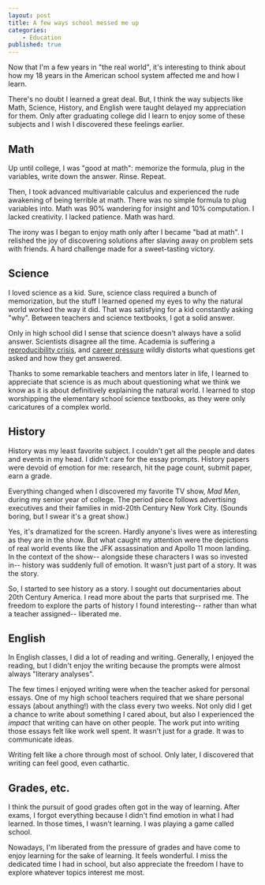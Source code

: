 ```yaml
---
layout: post
title: A few ways school messed me up
categories:
    - Education
published: true
---
```


Now that I'm a few years in "the real world", it's interesting to think about how my 18 years in the American school system affected me and how I learn.

There's no doubt I learned a great deal. But, I think the way subjects like Math, Science, History, and English were taught delayed my appreciation for them. Only after graduating college did I learn to enjoy some of these subjects and I wish I discovered these feelings earlier.

## Math

Up until college, I was "good at math": memorize the formula, plug in the variables, write down the answer. Rinse. Repeat.

Then, I took advanced multivariable calculus and experienced the rude awakening of being terrible at math.  There was no simple formula to plug variables into. Math was 90% wandering for insight and 10% computation. I lacked creativity. I lacked patience. Math was hard.

The irony was I began to enjoy math only after I became "bad at math". I relished the joy of discovering solutions after slaving away on problem sets with friends. A hard challenge made for a sweet-tasting victory.

## Science

I loved science as a kid. Sure, science class required a bunch of memorization, but the stuff I learned opened my eyes to why the natural world worked the way it did. That was satisfying for a kid constantly asking "why". Between teachers and science textbooks, I got a solid answer.

Only in high school did I sense that science doesn't always have a solid answer. Scientists disagree all the time. Academia is suffering a [reproducibility crisis](https://www.vox.com/science-and-health/2017/7/31/16021654/p-values-statistical-significance-redefine-0005), and [career pressure](https://grasshoppermouse.github.io/2017/12/05/academic-success-is-either-a-crapshoot-or-a-scam/) wildly distorts what questions get asked and how they get answered.

Thanks to some remarkable teachers and mentors later in life, I learned to appreciate that science is as much about questioning what we think we know as it is about definitively explaining the natural world. I learned to stop worshipping the elementary school science textbooks, as they were only caricatures of a complex world.

## History

History was my least favorite subject. I couldn't get all the people and dates and events in my head. I didn't care for the essay prompts. History papers were devoid of emotion for me: research, hit the page count, submit paper, earn a grade.

Everything changed when I discovered my favorite TV show, *Mad Men*, during my senior year of college. The period piece follows advertising executives and their families in mid-20th Century New York City. (Sounds boring, but I swear it's a great show.)

Yes, it's dramatized for the screen. Hardly anyone's lives were as interesting as they are in the show. But what caught my attention were the depictions of real world events like the JFK assassination and Apollo 11 moon landing. In the context of the show-- alongside these characters I was so invested in-- history was suddenly full of emotion. It wasn't just part of a story. It was the story.

So, I started to see history as a story. I sought out documentaries about 20th Century America. I read more about the parts that surprised me. The freedom to explore the parts of history I found interesting-- rather than what a teacher assigned-- liberated me.

## English

In English classes, I did a lot of reading and writing. Generally, I enjoyed the reading, but I didn't enjoy the writing because the prompts were almost always "literary analyses".

The few times I enjoyed writing were when the teacher asked for personal essays. One of my high school teachers required that we share personal essays (about anything!) with the class every two weeks. Not only did I get a chance to write about something I cared about, but also I experienced the *impact* that writing can have on other people. The work put into writing those essays felt like work well spent. It wasn't just for a grade. It was to communicate ideas.

Writing felt like a chore through most of school. Only later, I discovered that writing can feel good, even cathartic.

## Grades, etc.

I think the pursuit of good grades often got in the way of learning. After exams, I forgot everything because I didn't find emotion in what I had learned. In those times, I wasn't learning. I was playing a game called school.

Nowadays, I'm liberated from the pressure of grades and have come to enjoy learning for the sake of learning. It feels wonderful. I miss the dedicated time I had in school, but also appreciate the freedom I have to explore whatever topics interest me most.

